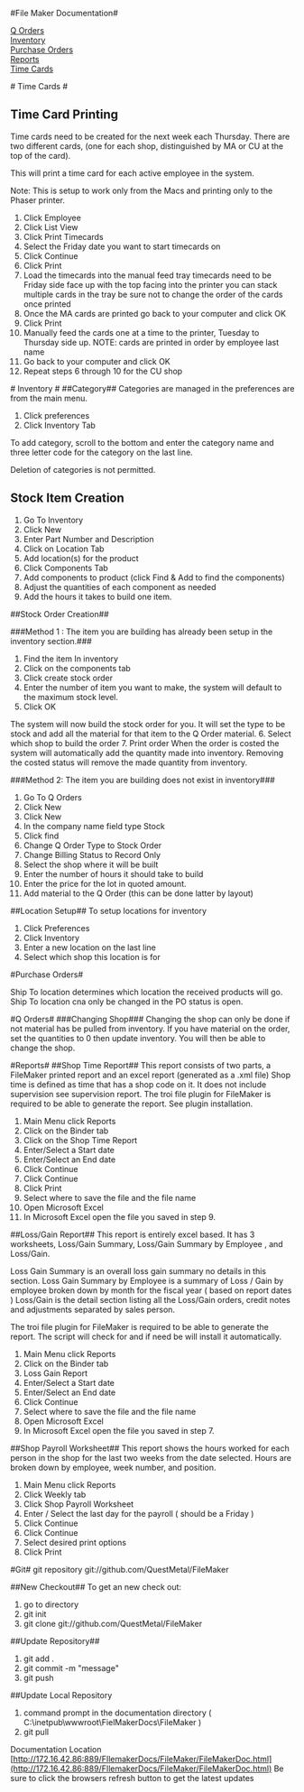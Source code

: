 #File Maker Documentation#

[Q Orders](#qorders)<br>
[Inventory](#inventory)<br>
[Purchase Orders](#purchase-orders)<br>
[Reports](#reports)<br/>
[Time Cards](#time-cards)

#<a name="time-cards"></a> Time Cards #
## Time Card Printing ##
Time cards need to be created for the next week each Thursday. There are two different cards, (one for each shop, distinguished by MA or CU at the top of the card).

This will print a time card for each active employee in the system.

Note: This is setup to work only from the Macs and printing only to the Phaser printer.


1. Click Employee
2.	Click List View
3.	Click Print Timecards
4.	Select the Friday date you want to start timecards on
5.	Click Continue
6.	Click Print
7.	Load the timecards into the manual feed tray
timecards need to be Friday side face up with the top facing into the printer
you can stack multiple cards in the tray
be sure not to change the order of the cards once printed
8.	Once the MA cards are printed go back to your computer and click OK
9.	Click Print
10.	Manually feed the cards one at a time to the printer, Tuesday to Thursday side up.
NOTE: cards are printed in order by employee last name
11.	Go back to your computer and click OK
12.	Repeat steps 6 through 10 for the CU shop

#<a name="inventory"></a> Inventory #
##Category##
Categories are managed in the preferences are from the main menu.

1. Click preferences
2. Click Inventory Tab

To add category, scroll to the bottom and enter the category name and three letter code for the category on the last line.

Deletion of categories is not permitted.

## Stock Item Creation ##
1.	Go To Inventory
2.	Click New
3.	Enter Part Number and Description
4.	Click on Location Tab
5.	Add location(s) for the product
6.	Click Components Tab
7.	Add components to product (click Find & Add to find the components)
8.	Adjust the quantities of each component as needed
9.	Add the hours it takes to build one item.

##Stock Order Creation##

###Method 1 : The item you are building has already been setup in the inventory section.###

1.	Find the item In inventory
2.	Click on the components tab
3.	Click create stock order
4.	Enter the number of item you want to make, the system will default to the maximum stock level.
5.	Click OK

The system will now build the stock order for you. It will set the type to be stock and add all the material for that item to the Q Order material.
6.	Select which shop to build the order
7.	Print order
When the order is costed the system will automatically add the quantity made into inventory.
Removing the costed status will remove the made quantity from inventory.

###Method 2: The item you are building does not exist in inventory###
1.	Go To Q Orders
2.	Click New
3.	Click New
4.	In the company name field type Stock
5.	Click find
6.	Change Q Order Type to Stock Order
7.	Change Billing Status to Record Only
8.	Select the shop where it will be built
9.	Enter the number of hours it should take to build
10.	Enter the price for the lot in quoted amount.
11.	Add material to the Q Order (this can be done latter by layout)

##Location Setup##
To setup locations for inventory
1. Click Preferences
2. Click Inventory
3. Enter a new location on the last line
4. Select which shop this location is for

#<a name="purchase-orders"></a>Purchase Orders#

Ship To location determines which location the received products will go. Ship To location cna only be changed in the PO status is open.

#<a name="qorders"></a>Q Orders#
###Changing Shop###
Changing the shop can only be done if not material has be pulled from inventory. If you have material on the order, set the quantities to 0 then update inventory. You will then be able to change the shop.

#<a name="reports"></a>Reports#
##Shop Time Report##
This report consists of two parts, a FileMaker printed report and an excel report (generated as a .xml file)
Shop time is defined as time that has a shop code on it. It does not include supervision see supervision report.
The troi file plugin for FileMaker is required to be able to generate the report. See plugin installation.

1. Main Menu click Reports
2.	Click on the Binder tab 
3.	Click on the Shop Time Report
4.	Enter/Select a Start date
5.	Enter/Select an End date
6.	Click Continue
7.	Click Continue
8.	Click Print
9.	Select where to save the file and the file name
10.	Open Microsoft Excel 
11.	In Microsoft Excel open the file you saved in step 9.

##Loss/Gain Report##
This report is entirely excel based. It has 3 worksheets, Loss/Gain Summary, Loss/Gain Summary by Employee , and Loss/Gain.

Loss Gain Summary is an overall loss gain summary no details in this section.
Loss Gain Summary by Employee is a summary of Loss / Gain by employee broken down by month for the fiscal year ( based on report dates )
Loss/Gain is the detail section listing all the Loss/Gain orders, credit notes and adjustments separated by sales person.

The troi file plugin for FileMaker is required to be able to generate the report. The script will check for and if need be will install it automatically.

1. Main Menu click Reports
2.	Click on the Binder tab 
3.	Loss Gain Report
4.	Enter/Select a Start date
5.	Enter/Select an End date
6.	Click Continue
7.	Select where to save the file and the file name
8.	Open Microsoft Excel 
9.	In Microsoft Excel open the file you saved in step 7.

##Shop Payroll Worksheet##
This report shows the hours worked for each person in the shop for the last two weeks from the date selected. Hours are broken down by employee, week number, and position.


1. Main Menu click Reports
2. Click Weekly tab
3. Click Shop Payroll Worksheet
4. Enter / Select the last day for the payroll ( should be a Friday )
5. Click Continue
6. Click Continue
7. Select desired print options
8. Click Print

  
#Git#
git repository git://github.com/QuestMetal/FileMaker

##New Checkout##
To get an new check out:

1. go to directory
2. git init
3. git clone git://github.com/QuestMetal/FileMaker


##Update Repository##
1. git add .
2. git commit -m "message"
3. git push

##Update Local Repository
1. command prompt in the documentation directory ( C:\inetpub\wwwroot\FielMakerDocs\FileMaker )
1. git pull

Documentation Location
[http://172.16.42.86:889/FIlemakerDocs/FileMaker/FileMakerDoc.html](http://172.16.42.86:889/FIlemakerDocs/FileMaker/FileMakerDoc.html)
Be sure to click the browsers refresh button to get the latest updates


